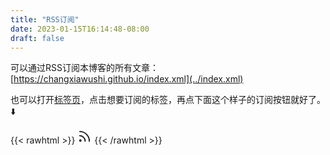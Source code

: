 ```yaml
---
title: "RSS订阅"
date: 2023-01-15T16:14:48-08:00
draft: false
---
```


可以通过RSS订阅本博客的所有文章：[https://changxiawushi.github.io/index.xml](../index.xml)

也可以打开[标签页](../tags)，点击想要订阅的标签，再点下面这个样子的订阅按钮就好了。⬇️

{{< rawhtml >}}
<svg xmlns="http://www.w3.org/2000/svg" viewBox="0 0 24 24" fill="none" stroke="currentColor" stroke-width="2"
  stroke-linecap="round" stroke-linejoin="round" height="23">
  <path d="M4 11a9 9 0 0 1 9 9" />
  <path d="M4 4a16 16 0 0 1 16 16" />
  <circle cx="5" cy="19" r="1" />
</svg>
{{< /rawhtml >}}